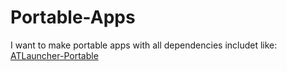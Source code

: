 # Portable-Apps
I want to make portable apps with all dependencies includet like: <br />
[ATLauncher-Portable](https://github.com/Farmer-Markus/ATLauncher-Portable/releases/latest)
